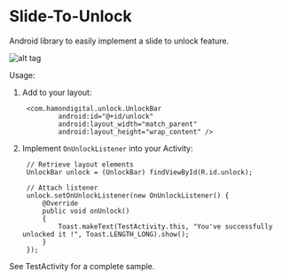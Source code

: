 Slide-To-Unlock
===============

Android library to easily implement a slide to unlock feature.

![alt tag](http://i.imgur.com/7d00wi8.png)

Usage:

1. Add to your layout:

		<com.hamondigital.unlock.UnlockBar
		    	android:id="@+id/unlock"
		    	android:layout_width="match_parent"
		    	android:layout_height="wrap_content" />
    		
2. Implement `OnUnlockListener` into your Activity:

    	// Retrieve layout elements
		UnlockBar unlock = (UnlockBar) findViewById(R.id.unlock);
		
		// Attach listener
		unlock.setOnUnlockListener(new OnUnlockListener() {
			@Override
			public void onUnlock()
			{
				Toast.makeText(TestActivity.this, "You've successfully unlocked it !", Toast.LENGTH_LONG).show();
			}
		});
		
See TestActivity for a complete sample.

